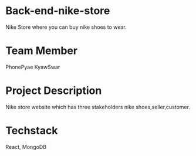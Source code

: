 # Back-end-nike-store

Nike Store where you can buy nike shoes to wear. 

# Team Member

PhonePyae KyawSwar

# Project Description
 
 Nike store website which has three stakeholders nike shoes,seller,customer.
 
 # Techstack
 
 React, MongoDB

